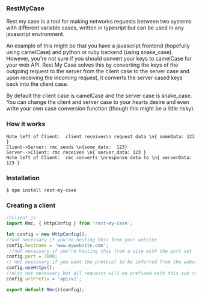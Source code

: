 ### RestMyCase

Rest my case is a tool for making networks requests between two systems with different variable cases, written in typesript but can be used in any javascript environment.

An example of this might be that you have a javascript frontend (hopefully using camelCase) and python or ruby backend (using snake_case). However, you're not sure if you should convert your keys to camelCase for your web API. Rest My Case solves this by converting the keys of the outgoing request to the server from the client case to the server case and upon receiving the incoming request, it converts the server cased keys back into the client case.

By default the client case is camelCase and the server case is snake_case. You can change the client and server case to your hearts desire and even write your own case conversion function (though this might be a little risky).

### How it works
                    
```seq
Note left of Client:  client receives\n request data \n{ someData: 123 }
Client->Server: rmc sends \n{some_data:  123}
Server-->Client: rmc receives \n{ server_data: 123 } 
Note left of Client:  rmc converts \nresponse data to \n{ serverData: 123 }

```

### Installation

`$ npm install rest-my-case`

### Creating a client
```javascript
//client.js
import Rmc, { HttpConfig } from 'rest-my-case';

let config = new HttpConfig();
//not necessary if you're hosting this from your website
config.hostname = 'www.mywebsite.com';
 //not necessary if you're hosting this from a site with the port set
config.port = 3000;
// not necessary if you want the protocol to be inferred from the webaddress
config.useHttps();
//also not necessary but all requests will be prefixed with this sub route
config.uriPrefix = 'api/v1';

export default Rmc()(config);
```


